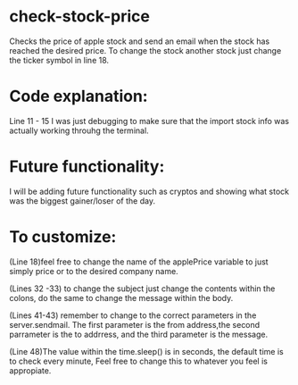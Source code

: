 # check-stock-price
Checks the price of apple stock and send an email when the stock has reached the desired price. To change the stock 
another stock just change the ticker symbol in line 18. 


# Code explanation:
Line 11 - 15 I was just debugging to make sure that the import stock info was actually working throuhg the terminal.

# Future functionality:
I will be adding future functionality such as cryptos and showing what stock was the biggest gainer/loser of the day. 

# To customize:

(Line 18)feel free to change the name of the applePrice variable to just simply price or to the desired company name.

(Lines 32 -33) to change the subject just change the contents within the colons, do the same to change the message within
the body.

(Lines 41-43) remember to change to the correct parameters in the server.sendmail. The first parameter is the from 
address,the second parrameter is the to addrress, and the third parameter is the message.

(Line 48)The value within the time.sleep() is in seconds, the default time is to check every minute, Feel free to change 
this to whatever you feel is appropiate.
